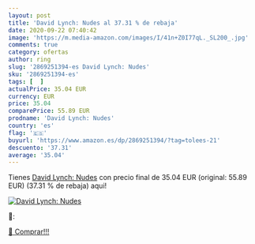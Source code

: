 ```yaml
---
layout: post
title: 'David Lynch: Nudes al 37.31 % de rebaja'
date: 2020-09-22 07:40:42
image: 'https://m.media-amazon.com/images/I/41n+Z0I77qL._SL200_.jpg'
comments: true
category: ofertas
author: ring
slug: '2869251394-es David Lynch: Nudes'
sku: '2869251394-es'
tags: [  ]
actualPrice: 35.04 EUR
currency: EUR
price: 35.04
comparePrice: 55.89 EUR
prodname: 'David Lynch: Nudes'
country: 'es'
flag: '🇪🇸'
buyurl: 'https://www.amazon.es/dp/2869251394/?tag=tolees-21'
descuento: '37.31'
average: '35.04'
---
```


Tienes [David Lynch: Nudes](https://www.amazon.es/dp/2869251394/?tag=tolees-21) con precio final de  35.04 EUR (original: 55.89 EUR) (37.31 %  de rebaja) aqui!

[![David Lynch: Nudes](https://m.media-amazon.com/images/I/41n+Z0I77qL._SL200_.jpg)](https://www.amazon.es/dp/2869251394/?tag=tolees-21)

🔎:


[🛒 Comprar!!!](https://www.amazon.es/dp/2869251394/?tag=tolees-21)
